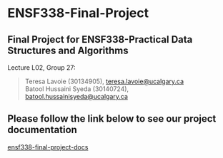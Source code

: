 # ENSF338-Final-Project
## Final Project for ENSF338-Practical Data Structures and Algorithms
Lecture L02, Group 27: <br> 	
> Teresa Lavoie (30134905), teresa.lavoie@ucalgary.ca <br>
> Batool Hussaini Syeda (30140724), batool.hussainisyeda@ucalgary.ca <br>
## Please follow the link below to see our project documentation
[ensf338-final-project-docs](https://tlavo.github.io/ensf338-final-project/)
